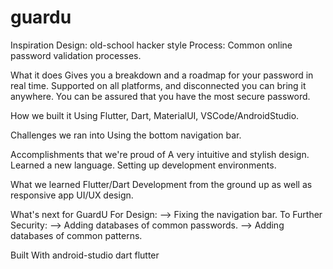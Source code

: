 # guardu
Inspiration
Design: old-school hacker style Process: Common online password validation processes.

What it does
Gives you a breakdown and a roadmap for your password in real time. Supported on all platforms, and disconnected you can bring it anywhere. You can be assured that you have the most secure password.

How we built it
Using Flutter, Dart, MaterialUI, VSCode/AndroidStudio.

Challenges we ran into
Using the bottom navigation bar.

Accomplishments that we're proud of
A very intuitive and stylish design. Learned a new language. Setting up development environments.

What we learned
Flutter/Dart Development from the ground up as well as responsive app UI/UX design.

What's next for GuardU
For Design: --> Fixing the navigation bar. To Further Security: --> Adding databases of common passwords. --> Adding databases of common patterns.

Built With
android-studio dart flutter
